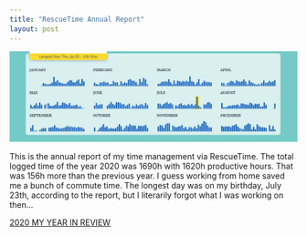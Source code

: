 ```yaml
---
title: "RescueTime Annual Report"
layout: post
---
```


![rescuetime](/assets/img/\20210101/rescuetime.jpg)

This is the annual report of my time management via RescueTime. The total logged time of the year 2020 was 1690h with 1620h productive hours. That was 156h more than the previous year. I guess working from home saved me a bunch of commute time. The longest day was on my birthday, July 23th,  according to the report, but I literarily forgot what I was working on then...

[2020 MY YEAR IN REVIEW](https://www.rescuetime.com//year-in-review/2020)
